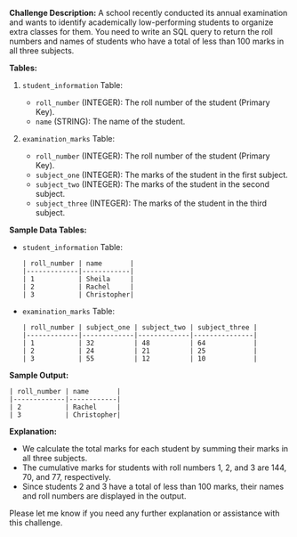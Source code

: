 **Challenge Description:**
A school recently conducted its annual examination and wants to identify academically low-performing students to organize extra classes for them. You need to write an SQL query to return the roll numbers and names of students who have a total of less than 100 marks in all three subjects.

**Tables:**

1. `student_information` Table:
   - `roll_number` (INTEGER): The roll number of the student (Primary Key).
   - `name` (STRING): The name of the student.

2. `examination_marks` Table:
   - `roll_number` (INTEGER): The roll number of the student (Primary Key).
   - `subject_one` (INTEGER): The marks of the student in the first subject.
   - `subject_two` (INTEGER): The marks of the student in the second subject.
   - `subject_three` (INTEGER): The marks of the student in the third subject.

**Sample Data Tables:**

- `student_information` Table:

  ```
  | roll_number | name       |
  |-------------|------------|
  | 1           | Sheila     |
  | 2           | Rachel     |
  | 3           | Christopher|
  ```

- `examination_marks` Table:

  ```
  | roll_number | subject_one | subject_two | subject_three |
  |-------------|-------------|-------------|---------------|
  | 1           | 32          | 48          | 64            |
  | 2           | 24          | 21          | 25            |
  | 3           | 55          | 12          | 10            |
  ```

**Sample Output:**

```
| roll_number | name       |
|-------------|------------|
| 2           | Rachel     |
| 3           | Christopher|
```

**Explanation:**

- We calculate the total marks for each student by summing their marks in all three subjects.
- The cumulative marks for students with roll numbers 1, 2, and 3 are 144, 70, and 77, respectively.
- Since students 2 and 3 have a total of less than 100 marks, their names and roll numbers are displayed in the output.

Please let me know if you need any further explanation or assistance with this challenge.
